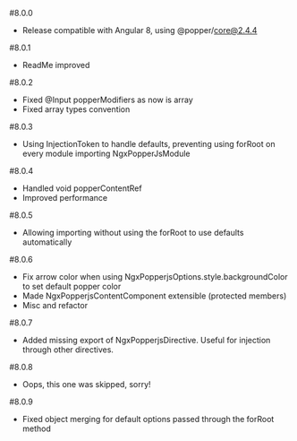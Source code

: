 #8.0.0
* Release compatible with Angular 8, using @popper/core@2.4.4

#8.0.1
* ReadMe improved

#8.0.2
* Fixed @Input popperModifiers as now is array
* Fixed array types convention

#8.0.3
* Using InjectionToken to handle defaults, preventing using forRoot on every module importing NgxPopperJsModule

#8.0.4
* Handled void popperContentRef 
* Improved performance

#8.0.5
* Allowing importing without using the forRoot to use defaults automatically

#8.0.6
* Fix arrow color when using NgxPopperjsOptions.style.backgroundColor to set default popper color
* Made NgxPopperjsContentComponent extensible (protected members)
* Misc and refactor

#8.0.7
* Added missing export of NgxPopperjsDirective. Useful for injection through other directives.

#8.0.8
* Oops, this one was skipped, sorry!

#8.0.9
* Fixed object merging for default options passed through the forRoot method
